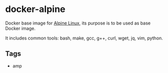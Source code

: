 # docker-alpine

Docker base image for [Alpine Linux](http://www.alpinelinux.org/), its purpose is to be used as base Docker image.

It includes common tools:  bash, make, gcc, g++, curl, wget, jq, vim, python.

## Tags

- amp
